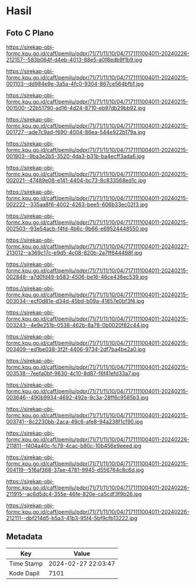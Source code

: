 # Hasil

## Foto C Plano

https://sirekap-obj-formc.kpu.go.id/caff/pemilu/pdpr/71/71/11/10/04/7171111004011-20240226-212157--583b064f-d4eb-4013-88e5-a0f8edb9f1b9.jpg

https://sirekap-obj-formc.kpu.go.id/caff/pemilu/pdpr/71/71/11/10/04/7171111004011-20240215-001103--dd984e9e-3a5a-4fc0-9304-867ce564bfbf.jpg

https://sirekap-obj-formc.kpu.go.id/caff/pemilu/pdpr/71/71/11/10/04/7171111004011-20240215-001500--22b51790-ad16-4d24-8710-eb97db29bb92.jpg

https://sirekap-obj-formc.kpu.go.id/caff/pemilu/pdpr/71/71/11/10/04/7171111004011-20240215-001727--ade7c9ad-f690-4004-86ea-544e922b179a.jpg

https://sirekap-obj-formc.kpu.go.id/caff/pemilu/pdpr/71/71/11/10/04/7171111004011-20240215-001903--9ba3e2b5-3520-4da3-b31b-ba4ecff3ada6.jpg

https://sirekap-obj-formc.kpu.go.id/caff/pemilu/pdpr/71/71/11/10/04/7171111004011-20240215-002021--47489e08-e141-4404-bc73-8c833568ed1c.jpg

https://sirekap-obj-formc.kpu.go.id/caff/pemilu/pdpr/71/71/11/10/04/7171111004011-20240215-002222--335aa8f6-4002-4263-bee5-606b33ec02f3.jpg

https://sirekap-obj-formc.kpu.go.id/caff/pemilu/pdpr/71/71/11/10/04/7171111004011-20240215-002503--93e54acb-f4fd-4b6c-9b66-e69524448550.jpg

https://sirekap-obj-formc.kpu.go.id/caff/pemilu/pdpr/71/71/11/10/04/7171111004011-20240227-213012--a369c17c-e9d5-4c08-820b-2a7ff644498f.jpg

https://sirekap-obj-formc.kpu.go.id/caff/pemilu/pdpr/71/71/11/10/04/7171111004011-20240215-002848--a7d0fd49-b583-4506-be16-46ce436ec539.jpg

https://sirekap-obj-formc.kpu.go.id/caff/pemilu/pdpr/71/71/11/10/04/7171111004011-20240215-003034--ecf0d81e-d34d-45bd-b09a-41857e0bf3f4.jpg

https://sirekap-obj-formc.kpu.go.id/caff/pemilu/pdpr/71/71/11/10/04/7171111004011-20240215-003243--4e9e251b-0538-462b-8a78-0b0020f82c44.jpg

https://sirekap-obj-formc.kpu.go.id/caff/pemilu/pdpr/71/71/11/10/04/7171111004011-20240215-003409--ed1be038-3f2f-4406-9734-2df7ba4be2a0.jpg

https://sirekap-obj-formc.kpu.go.id/caff/pemilu/pdpr/71/71/11/10/04/7171111004011-20240215-003538--7eefa0bf-9630-4c10-8d87-f6f41efd33a7.jpg

https://sirekap-obj-formc.kpu.go.id/caff/pemilu/pdpr/71/71/11/10/04/7171111004011-20240215-003646--490b9934-4692-492e-9c3a-28ff6c9585b3.jpg

https://sirekap-obj-formc.kpu.go.id/caff/pemilu/pdpr/71/71/11/10/04/7171111004011-20240215-003741--8c2230bb-2aca-49c6-afe8-94a238f1cf90.jpg

https://sirekap-obj-formc.kpu.go.id/caff/pemilu/pdpr/71/71/11/10/04/7171111004011-20240226-211811--f404a40c-fc79-4cac-b80c-10b456e9eeed.jpg

https://sirekap-obj-formc.kpu.go.id/caff/pemilu/pdpr/71/71/11/10/04/7171111004011-20240215-004119--516af368-37ae-4781-9945-d556764c8c6d.jpg

https://sirekap-obj-formc.kpu.go.id/caff/pemilu/pdpr/71/71/11/10/04/7171111004011-20240226-211915--ac6d5dc4-355e-46fe-820e-ca5cdf3f9b26.jpg

https://sirekap-obj-formc.kpu.go.id/caff/pemilu/pdpr/71/71/11/10/04/7171111004011-20240226-212111--dbf214d5-b5a3-41b3-95f4-5bf9cfb13222.jpg


## Metadata

| Key        | Value               |
| ---------- | ------------------- |
| Time Stamp | 2024-02-27 22:03:47 |
| Kode Dapil | 7101                |



